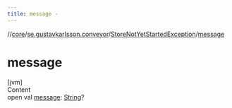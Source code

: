 ```yaml
---
title: message -
---
```

//[core](../../index.md)/[se.gustavkarlsson.conveyor](../index.md)/[StoreNotYetStartedException](index.md)/[message](message.md)



# message  
[jvm]  
Content  
open val [message](message.md): [String](https://kotlinlang.org/api/latest/jvm/stdlib/kotlin/-string/index.html)?  



